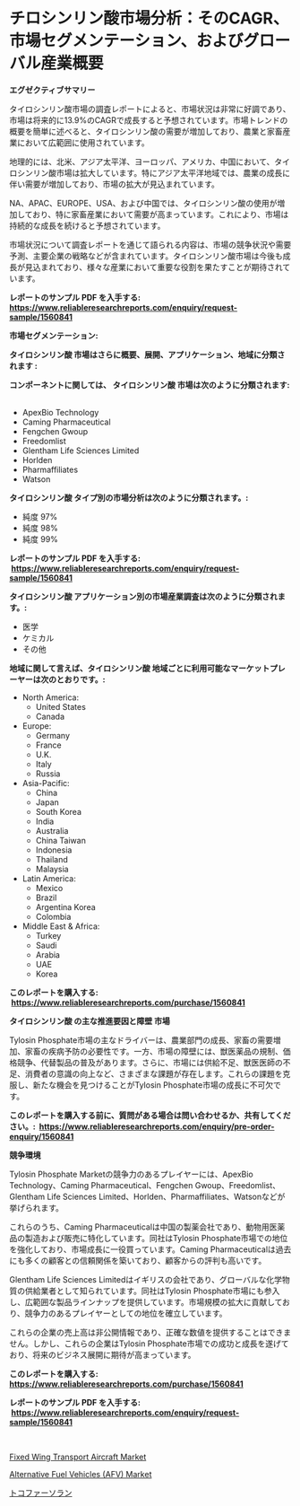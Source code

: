 <p><h1>チロシンリン酸市場分析：そのCAGR、市場セグメンテーション、およびグローバル産業概要</h1></p><p><strong>エグゼクティブサマリー</strong></p>
<p><p>タイロシンリン酸市場の調査レポートによると、市場状況は非常に好調であり、市場は将来的に13.9%のCAGRで成長すると予想されています。市場トレンドの概要を簡単に述べると、タイロシンリン酸の需要が増加しており、農業と家畜産業において広範囲に使用されています。</p><p>地理的には、北米、アジア太平洋、ヨーロッパ、アメリカ、中国において、タイロシンリン酸市場は拡大しています。特にアジア太平洋地域では、農業の成長に伴い需要が増加しており、市場の拡大が見込まれています。 </p><p>NA、APAC、EUROPE、USA、および中国では、タイロシンリン酸の使用が増加しており、特に家畜産業において需要が高まっています。これにより、市場は持続的な成長を続けると予想されています。</p><p>市場状況について調査レポートを通じて語られる内容は、市場の競争状況や需要予測、主要企業の戦略などが含まれています。タイロシンリン酸市場は今後も成長が見込まれており、様々な産業において重要な役割を果たすことが期待されています。</p></p>
<p><strong>レポートのサンプル PDF を入手する: <a href="https://www.reliableresearchreports.com/enquiry/request-sample/1560841">https://www.reliableresearchreports.com/enquiry/request-sample/1560841</a></strong></p>
<p><strong>市場セグメンテーション:</strong></p>
<p><strong> タイロシンリン酸 市場はさらに概要、展開、アプリケーション、地域に分類されます :</strong></p>
<p><strong>コンポーネントに関しては、 タイロシンリン酸 市場は次のように分類されます: &nbsp;</strong></p>
<p><ul><li>ApexBio Technology</li><li>Caming Pharmaceutical</li><li>Fengchen Gwoup</li><li>Freedomlist</li><li>Glentham Life Sciences Limited</li><li>Horlden</li><li>Pharmaffiliates</li><li>Watson</li></ul></p>
<p><strong> タイロシンリン酸 タイプ別の市場分析は次のように分類されます。:</strong></p>
<p><ul><li>純度 97%</li><li>純度 98%</li><li>純度 99%</li></ul></p>
<p><strong>レポートのサンプル PDF を入手する: &nbsp;<a href="https://www.reliableresearchreports.com/enquiry/request-sample/1560841">https://www.reliableresearchreports.com/enquiry/request-sample/1560841</a></strong></p>
<p><strong> タイロシンリン酸 アプリケーション別の市場産業調査は次のように分類されます。:</strong></p>
<p><ul><li>医学</li><li>ケミカル</li><li>その他</li></ul></p>
<p><strong>地域に関して言えば、タイロシンリン酸 地域ごとに利用可能なマーケットプレーヤーは次のとおりです。:</strong></p>
<p><ul>
    <li>
        North America:
        <ul>
            <li>United States</li>
            <li>Canada</li>
        </ul>
    </li>
    <li>
        Europe:
        <ul>
            <li>Germany</li>
            <li>France</li>
            <li>U.K.</li>
            <li>Italy</li>
            <li>Russia</li>
        </ul>
    </li>
    <li>
        Asia-Pacific:
        <ul>
            <li>China</li>
            <li>Japan</li>
            <li>South Korea</li>
            <li>India</li>
            <li>Australia</li>
            <li>China Taiwan</li>
            <li>Indonesia</li>
            <li>Thailand</li>
            <li>Malaysia</li>
        </ul>
    </li>
    <li>
        Latin America:
        <ul>
            <li>Mexico</li>
            <li>Brazil</li>
            <li>Argentina Korea</li>
            <li>Colombia</li>
        </ul>
    </li>
    <li>
        Middle East & Africa:
        <ul>
            <li>Turkey</li>
            <li>Saudi</li>
            <li>Arabia</li>
            <li>UAE</li>
            <li>Korea</li>
        </ul>
    </li>
    </ul></p>
<p><strong>このレポートを購入する: &nbsp;<a href="https://www.reliableresearchreports.com/purchase/1560841">https://www.reliableresearchreports.com/purchase/1560841</a></strong></p>
<p><strong>タイロシンリン酸 の主な推進要因と障壁 市場</strong></p>
<p><p>Tylosin Phosphate市場の主なドライバーは、農業部門の成長、家畜の需要増加、家畜の疾病予防の必要性です。一方、市場の障壁には、獣医薬品の規制、価格競争、代替製品の普及があります。さらに、市場には供給不足、獣医医師の不足、消費者の意識の向上など、さまざまな課題が存在します。これらの課題を克服し、新たな機会を見つけることがTylosin Phosphate市場の成長に不可欠です。</p></p>
<p><strong>このレポートを購入する前に、質問がある場合は問い合わせるか、共有してください。:&nbsp; <a href="https://www.reliableresearchreports.com/enquiry/pre-order-enquiry/1560841">https://www.reliableresearchreports.com/enquiry/pre-order-enquiry/1560841</a></strong></p>
<p><strong>競争環境</strong></p>
<p><p>Tylosin Phosphate Marketの競争力のあるプレイヤーには、ApexBio Technology、Caming Pharmaceutical、Fengchen Gwoup、Freedomlist、Glentham Life Sciences Limited、Horlden、Pharmaffiliates、Watsonなどが挙げられます。</p><p>これらのうち、Caming Pharmaceuticalは中国の製薬会社であり、動物用医薬品の製造および販売に特化しています。同社はTylosin Phosphate市場での地位を強化しており、市場成長に一役買っています。Caming Pharmaceuticalは過去にも多くの顧客との信頼関係を築いており、顧客からの評判も高いです。</p><p>Glentham Life Sciences Limitedはイギリスの会社であり、グローバルな化学物質の供給業者として知られています。同社はTylosin Phosphate市場にも参入し、広範囲な製品ラインナップを提供しています。市場規模の拡大に貢献しており、競争力のあるプレイヤーとしての地位を確立しています。</p><p>これらの企業の売上高は非公開情報であり、正確な数値を提供することはできません。しかし、これらの企業はTylosin Phosphate市場での成功と成長を遂げており、将来のビジネス展開に期待が高まっています。</p></p>
<p><strong>このレポートを購入する: &nbsp; <a href="https://www.reliableresearchreports.com/purchase/1560841">https://www.reliableresearchreports.com/purchase/1560841</a></strong></p>
<p><strong>レポートのサンプル PDF を入手する: &nbsp;<a href="https://www.reliableresearchreports.com/enquiry/request-sample/1560841">https://www.reliableresearchreports.com/enquiry/request-sample/1560841</a></strong><strong></strong></p>
<p>&nbsp;</p>
<p><p><a href="https://carnation-joke-41f.notion.site/Fixed-Wing-Transport-Aircraft-Market-Size-Growth-Outlook-from-2024-to-2031-projecting-at-Market-s--3ea423e8b24746e28501a109ce68a7ed">Fixed Wing Transport Aircraft Market</a></p><p><a href="https://extreme-scabiosa-c81.notion.site/Alternative-Fuel-Vehicles-AFV-Market-Research-Report-Reveals-The-Latest-Trends-And-Opportunities-o-21aa4493f472441eb2b0e811b4d550ed">Alternative Fuel Vehicles (AFV) Market</a></p><p><a href="https://github.com/EstaSprer20231/Market-Research-Report-List-1/blob/main/63338255805.md">トコファーソラン</a></p></p>